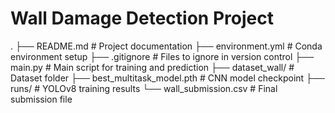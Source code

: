   # Wall Damage Detection Project
  .
├── README.md               # Project documentation
├── environment.yml         # Conda environment setup
├── .gitignore              # Files to ignore in version control
├── main.py                 # Main script for training and prediction
├── dataset_wall/           # Dataset folder
├── best_multitask_model.pth # CNN model checkpoint
├── runs/                   # YOLOv8 training results
└── wall_submission.csv     # Final submission file
